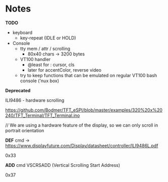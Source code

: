 # Notes



**TODO**

- keyboard
  - key-repeat (IDLE or HOLD)
- Console
  - tty mem / attr / scrolling 
    - 80x40 chars -> 3200 bytes
  - VT100 handler
    - @least for : cursor, cls
    - later for accentColor, reverse video
  - try to keep functions that can be emulated on regular VT100 bash console ('nux box) 



**Deprecated**

ILI9486 - hardware scrolling

https://github.com/Bodmer/TFT_eSPI/blob/master/examples/320%20x%20240/TFT_Terminal/TFT_Terminal.ino

// We are using a hardware feature of the display, so we can only scroll in portrait orientation

**DEF** cmd -> https://www.displayfuture.com/Display/datasheet/controller/ILI9486L.pdf

0x33



**ADD** cmd VSCRSADD (Vertical Scrolling Start Address) 

0x37

